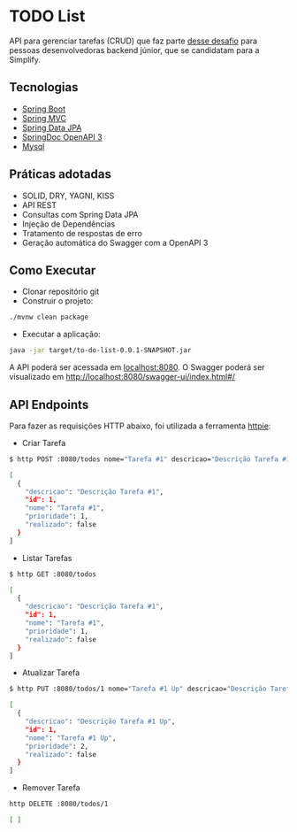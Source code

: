 # TODO List

API para gerenciar tarefas (CRUD) que faz parte [desse desafio](https://github.com/simplify-liferay/desafio-junior-backend-simplify) para pessoas desenvolvedoras backend júnior, que se candidatam para a Simplify.

## Tecnologias

- [Spring Boot](https://spring.io/projects/spring-boot)
- [Spring MVC](https://docs.spring.io/spring-framework/reference/web/webmvc.html)
- [Spring Data JPA](https://spring.io/projects/spring-data-jpa)
- [SpringDoc OpenAPI 3](https://springdoc.org/)
- [Mysql](https://dev.mysql.com/downloads/)

## Práticas adotadas

- SOLID, DRY, YAGNI, KISS
- API REST
- Consultas com Spring Data JPA
- Injeção de Dependências
- Tratamento de respostas de erro
- Geração automática do Swagger com a OpenAPI 3

## Como Executar

- Clonar repositório git
- Construir o projeto:

```bash
./mvnw clean package
```

- Executar a aplicação:

```bash
java -jar target/to-do-list-0.0.1-SNAPSHOT.jar
```

A API poderá ser acessada em [localhost:8080](http://localhost:8080).
O Swagger poderá ser visualizado em [http://localhost:8080/swagger-ui/index.html#/](http://localhost:8080/swagger-ui/index.html#/)

## API Endpoints

Para fazer as requisições HTTP abaixo, foi utilizada a ferramenta [httpie](https://httpie.io):

- Criar Tarefa

```bash
$ http POST :8080/todos nome="Tarefa #1" descricao="Descrição Tarefa #1" prioridade=1

[
  {
    "descricao": "Descrição Tarefa #1",
    "id": 1,
    "nome": "Tarefa #1",
    "prioridade": 1,
    "realizado": false
  }
]
```

- Listar Tarefas

```bash
$ http GET :8080/todos

[
  {
    "descricao": "Descrição Tarefa #1",
    "id": 1,
    "nome": "Tarefa #1",
    "prioridade": 1,
    "realizado": false
  }
]
```

- Atualizar Tarefa

```bash
$ http PUT :8080/todos/1 nome="Tarefa #1 Up" descricao="Descrição Tarefa #1 Up" prioridade=2

[
  {
    "descricao": "Descrição Tarefa #1 Up",
    "id": 1,
    "nome": "Tarefa #1 Up",
    "prioridade": 2,
    "realizado": false
  }
]
```

- Remover Tarefa

```bash
http DELETE :8080/todos/1

[ ]
```
